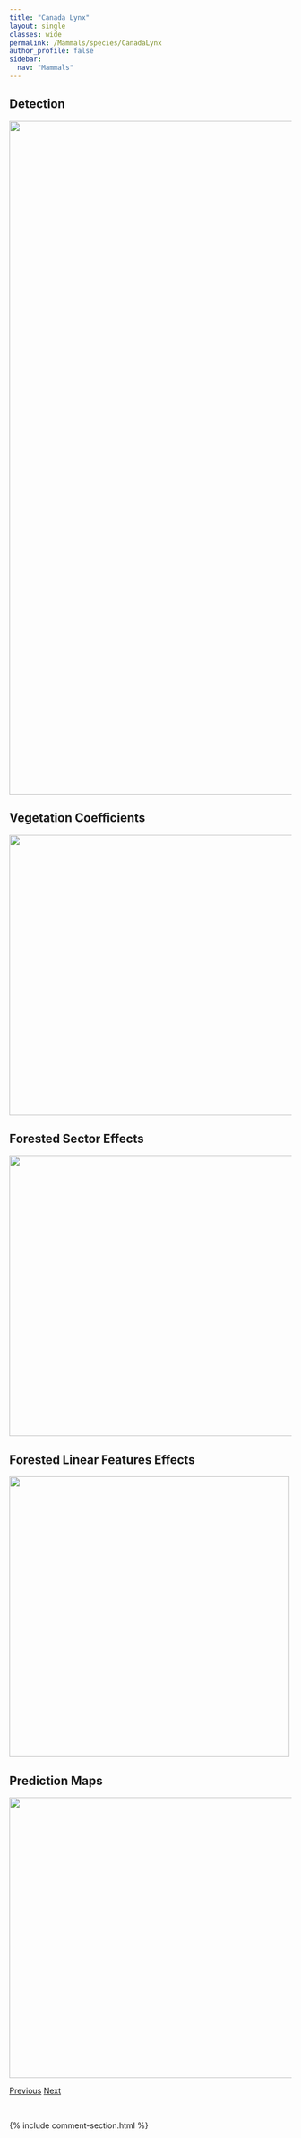 ```yaml
---
title: "Canada Lynx"
layout: single
classes: wide
permalink: /Mammals/species/CanadaLynx
author_profile: false
sidebar:
  nav: "Mammals"
---
```


<h2>Detection</h2>

<a href="https://drive.google.com/uc?export=view&id=14oAbfB3WkxuHyVNSLvQoAJJ34r0pC1_W">
<img src="https://drive.google.com/uc?export=view&id=14oAbfB3WkxuHyVNSLvQoAJJ34r0pC1_W" height = "1200" width = "800">
</a>


<h2>Vegetation Coefficients</h2>

<a href="https://drive.google.com/uc?export=view&id=1nBO6zo4HgLyGOp_eg7_EiJSmDWy5MXPK">
<img src="https://drive.google.com/uc?export=view&id=1nBO6zo4HgLyGOp_eg7_EiJSmDWy5MXPK" height = "500" width = "1000">
</a>


<h2>Forested Sector Effects</h2>

<a href="https://drive.google.com/uc?export=view&id=1WYqOueXk2NoZg7Pyt14dLEy0nAp-V1Tq">
<img src="https://drive.google.com/uc?export=view&id=1WYqOueXk2NoZg7Pyt14dLEy0nAp-V1Tq" height = "500" width = "1000">
</a>


<h2>Forested Linear Features Effects</h2>

<a href="https://drive.google.com/uc?export=view&id=10X63bPFcbToO2JfPIxw7Rtd0pmP2gUAi">
<img src="https://drive.google.com/uc?export=view&id=10X63bPFcbToO2JfPIxw7Rtd0pmP2gUAi" height = "500" width = "500">
</a>


<h2>Prediction Maps</h2>

<a href="https://drive.google.com/uc?export=view&id=1pWI3K7mJ0dc3rp1uSYjHWBsE14OrXSlq">
<img src="https://drive.google.com/uc?export=view&id=1pWI3K7mJ0dc3rp1uSYjHWBsE14OrXSlq" height = "500" width = "1000">
</a>


<a href="/DevelopmentWebsite/Mammals/species/Bobcat" class="pagination--pager" title="Lynx rufus">Previous</a> <a href="/DevelopmentWebsite/Mammals/species/ColumbianGroundSquirrel" class="pagination--pager" title="Spermophilus columbianus">Next</a>

<p>&nbsp;</p>

{% include comment-section.html %}
